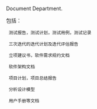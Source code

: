 Document Department.

包括：
    
     测试报告，测试计划，测试用例，测试记录

     三次迭代的迭代计划及迭代评估报告
     
     立项建议书，软件需求规约文档
     
     软件架构文档
     
     项目计划，项目总结报告
     
     分析设计模型
     
     用户手册等文档
     
